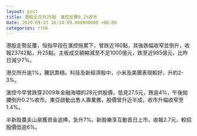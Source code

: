 ```yaml
---
layout: post
title: 港股全日升25點　滙控反彈0.2%收市
date: 2020-09-23 16:14:09.000000000 +08:00
categories: rthk
---
```


港股走勢反覆，恒指早段在滙控拖累下，曾跌近160點，其後跌幅收窄並倒升，收報23742點，升25點。主板成交額縮減至不足1000億元，跌至近985億元，比昨日減少7%。

港交所升逾1%，騰訊靠穩。科技及新經濟股中，小米及美團表現較好，升約2-3%。

滙控今早曾跌穿2009年金融海嘯的28元供股價，低見27.5元，跌逾4%，午後拗腰倒升0.2%收市。東亞啟動出售人壽業務，股價曾升近半成，收市升幅收窄至1.4%。

半新股農夫山泉獲資金追捧，急升7%。新股樂享互動首日上市，收報2.7元，較招股價低逾6%。
